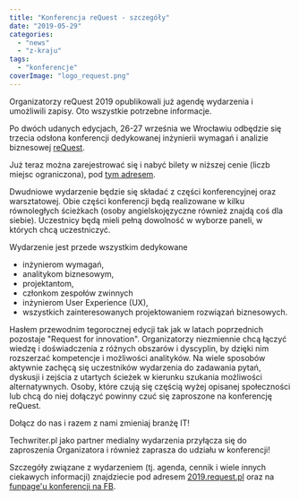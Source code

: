 ```yaml
---
title: "Konferencja reQuest - szczegóły"
date: "2019-05-29"
categories: 
  - "news"
  - "z-kraju"
tags: 
  - "konferencje"
coverImage: "logo_request.png"
---
```


Organizatorzy reQuest 2019 opublikowali już agendę wydarzenia i umożliwili zapisy. Oto wszystkie potrzebne informacje.

Po dwóch udanych edycjach, 26-27 września we Wrocławiu odbędzie się trzecia odsłona konferencji dedykowanej inżynierii wymagań i analizie biznesowej [reQuest](https://2019.request.pl/).

Już teraz można zarejestrować się i nabyć bilety w niższej cenie (liczb miejsc ograniczona), pod [tym adresem](https://request2019.syskonf.pl/rejestracja).

Dwudniowe wydarzenie będzie się składać z części konferencyjnej oraz warsztatowej. Obie części konferencji będą realizowane w kilku równoległych ścieżkach (osoby angielskojęzyczne również znajdą coś dla siebie). Uczestnicy będą mieli pełną dowolność w wyborze paneli, w których chcą uczestniczyć.

Wydarzenie jest przede wszystkim dedykowane

- inżynierom wymagań,
- analitykom biznesowym,
- projektantom,
- członkom zespołów zwinnych
- inżynierom User Experience (UX),
- wszystkich zainteresowanych projektowaniem rozwiązań biznesowych.

Hasłem przewodnim tegorocznej edycji tak jak w latach poprzednich pozostaje "Request for innovation". Organizatorzy niezmiennie chcą łączyć wiedzę i doświadczenia z różnych obszarów i dyscyplin, by dzięki nim rozszerzać kompetencje i możliwości analityków. Na wiele sposobów aktywnie zachęcą się uczestników wydarzenia do zadawania pytań, dyskusji i zejścia z utartych ścieżek w kierunku szukania możliwości alternatywnych. Osoby, które czują się częścią wyżej opisanej społeczności lub chcą do niej dołączyć powinny czuć się zaproszone na konferencję reQuest.

Dołącz do nas i razem z nami zmieniaj branżę IT!

Techwriter.pl jako partner medialny wydarzenia przyłącza się do zaproszenia Organizatora i również zaprasza do udziału w konferencji!

Szczegóły związane z wydarzeniem (tj. agenda, cennik i wiele innych ciekawych informacji) znajdziecie pod adresem [2019.request.pl](https://2019.request.pl/) oraz na [funpage'u konferencji na FB](https://www.facebook.com/reQuestConference/).
